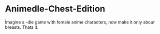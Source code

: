 # Animedle-Chest-Edition

İmagine a -dle game with female anime characters, now make it only abour breasts. Thats it.
